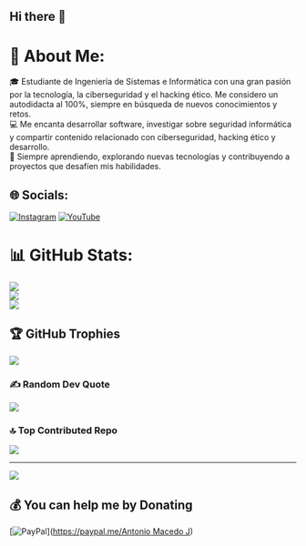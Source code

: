 ## Hi there 👋
# 💫 About Me:
🎓 Estudiante de Ingeniería de Sistemas e Informática con una gran pasión por la tecnología, la ciberseguridad y el hacking ético. Me considero un autodidacta al 100%, siempre en búsqueda de nuevos conocimientos y retos.<br>
💻 Me encanta desarrollar software, investigar sobre seguridad informática y compartir contenido relacionado con ciberseguridad, hacking ético y desarrollo.<br>
🚀 Siempre aprendiendo, explorando nuevas tecnologías y contribuyendo a proyectos que desafíen mis habilidades.


## 🌐 Socials:
[![Instagram](https://img.shields.io/badge/Instagram-%23E4405F.svg?logo=Instagram&logoColor=white)](https://instagram.com/https://www.instagram.com/blackcodings/) [![YouTube](https://img.shields.io/badge/YouTube-%23FF0000.svg?logo=YouTube&logoColor=white)](https://youtube.com/@https://www.youtube.com/@seguridadigital)

# 📊 GitHub Stats:
![](https://github-readme-stats.vercel.app/api?username=BlackCod3&theme=dark&hide_border=false&include_all_commits=false&count_private=false)<br/>
![](https://github-readme-streak-stats.herokuapp.com/?user=BlackCod3&theme=dark&hide_border=false)<br/>
![](https://github-readme-stats.vercel.app/api/top-langs/?username=BlackCod3&theme=dark&hide_border=false&include_all_commits=false&count_private=false&layout=compact)

## 🏆 GitHub Trophies
![](https://github-profile-trophy.vercel.app/?username=BlackCod3&theme=radical&no-frame=false&no-bg=true&margin-w=4)

### ✍️ Random Dev Quote
![](https://quotes-github-readme.vercel.app/api?type=horizontal&theme=radical)

### 🔝 Top Contributed Repo
![](https://github-contributor-stats.vercel.app/api?username=BlackCod3&limit=5&theme=dark&combine_all_yearly_contributions=true)

---
[![](https://visitcount.itsvg.in/api?id=BlackCod3&icon=0&color=7)](https://visitcount.itsvg.in)

  ## 💰 You can help me by Donating
  [![PayPal](https://img.shields.io/badge/PayPal-00457C?style=for-the-badge&logo=paypal&logoColor=white)]([https://paypal.me/Antonio Macedo J](https://www.paypal.com/ncp/payment/LMAU8E3454G9L)) 

  
<!-- Proudly created with GPRM ( https://gprm.itsvg.in ) -->
